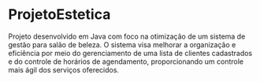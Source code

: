 # ProjetoEstetica
Projeto desenvolvido em Java com foco na otimização de um sistema de gestão para salão de beleza. O sistema visa melhorar a organização e eficiência por meio do gerenciamento de uma lista de clientes cadastrados e do controle de horários de agendamento, proporcionando um controle mais ágil dos serviços oferecidos.
